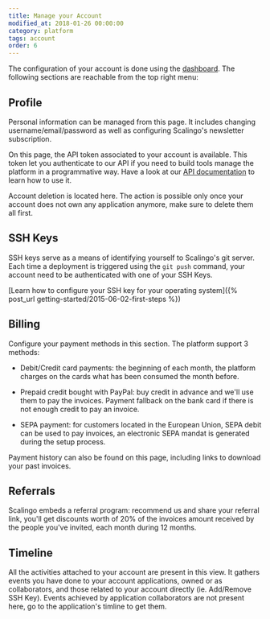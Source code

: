 ```yaml
---
title: Manage your Account
modified_at: 2018-01-26 00:00:00
category: platform
tags: account
order: 6
---
```


The configuration of your account is done using the
[dashboard](https://my.scalingo.com). The following sections are reachable from
the top right menu:

## Profile [<i class="fa fa-external-link"></i>](https://my.scalingo.com/profile)

Personal information can be managed from this page. It includes changing
username/email/password as well as configuring Scalingo's newsletter
subscription.

On this page, the API token associated to your account is available. This
token let you authenticate to our API if you need to build tools manage the
platform in a programmative way. Have a look at our [API
documentation](https://developers.scalingo.com) to learn how to use it.

Account deletion is located here. The action is possible only once your account
does not own any application anymore, make sure to delete them all first.

## SSH Keys [<i class="fa fa-external-link"></i>](https://my.scalingo.com/keys)

SSH keys serve as a means of identifying yourself to Scalingo's git server.
Each time a deployment is triggered using the `git push` command, your account
need to be authenticated with one of your SSH Keys.

[Learn how to configure your SSH key for your operating system]({% post_url getting-started/2015-06-02-first-steps %})

## Billing [<i class="fa fa-external-link"></i>](https://my.scalingo.com/billing)

Configure your payment methods in this section. The platform support 3 methods:

* Debit/Credit card payments: the beginning of each month, the platform charges
on the cards what has been consumed the month before.

* Prepaid credit bought with PayPal: buy credit in advance and we'll use them to pay
the invoices. Payment fallback on the bank card if there is not enough credit to
pay an invoice.

* SEPA payment: for customers located in the European Union, SEPA debit can be used to pay
invoices, an electronic SEPA mandat is generated during the setup process.

Payment history can also be found on this page, including links to download
your past invoices.

## Referrals [<i class="fa fa-external-link"></i>](https://my.scalingo.com/referrals)

Scalingo embeds a referral program: recommend us and share your referral link,
you'll get discounts worth of 20% of the invoices amount received by the people
you've invited, each month during 12 months.

## Timeline [<i class="fa fa-external-link"></i>](https://my.scalingo.com/timeline)

All the activities attached to your account are present in this view. It
gathers events you have done to your account applications, owned or as
collaborators, and those related to your account directly (ie. Add/Remove SSH
Key). Events achieved by application collaborators are not present here, go to
the application's timline to get them.

